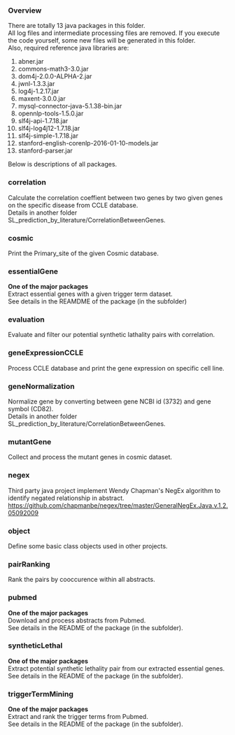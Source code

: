 ### Overview
There are totally 13 java packages in this folder.  
All log files and intermediate processing files are removed. If you execute the code yourself, some new files will be generated in this folder.  
Also, required reference java libraries are:
1. abner.jar
2. commons-math3-3.0.jar
3. dom4j-2.0.0-ALPHA-2.jar
4. jwnl-1.3.3.jar
5. log4j-1.2.17.jar
6. maxent-3.0.0.jar
7. mysql-connector-java-5.1.38-bin.jar
8. opennlp-tools-1.5.0.jar
9. slf4j-api-1.7.18.jar
10. slf4j-log4j12-1.7.18.jar
11. slf4j-simple-1.7.18.jar
12. stanford-english-corenlp-2016-01-10-models.jar
13. stanford-parser.jar
  
Below is descriptions of all packages.

### correlation
Calculate the correlation coeffient between two genes by two given genes on the specific disease from CCLE database.  
Details in another folder SL_prediction_by_literature/CorrelationBetweenGenes.
### cosmic
Print the Primary_site of the given Cosmic database.  
### essentialGene
**One of the major packages**  
Extract essential genes with a given trigger term dataset.  
See details in the REAMDME of the package (in the subfolder)
### evaluation
Evaluate and filter our potential synthetic lathality pairs with correlation.
### geneExpressionCCLE
Process CCLE database and print the gene expression on specific cell line.
### geneNormalization
Normalize gene by converting between gene NCBI id (3732) and gene symbol (CD82).  
Details in another folder SL_prediction_by_literature/CorrelationBetweenGenes.
### mutantGene
Collect and process the mutant genes in cosmic dataset.
### negex
Third party java project implement Wendy Chapman's NegEx algorithm to identify negated relationship in abstract.  
https://github.com/chapmanbe/negex/tree/master/GeneralNegEx.Java.v.1.2.05092009
### object
Define some basic class objects used in other projects.
### pairRanking
Rank the pairs by cooccurence within all abstracts.
### pubmed
**One of the major packages**  
Download and process abstracts from Pubmed.  
See details in the README of the package (in the subfolder).
### syntheticLethal
**One of the major packages**  
Extract potential synthetic lethality pair from our extracted essential genes.  
See details in the README of the package (in the subfolder).
### triggerTermMining
**One of the major packages**  
Extract and rank the trigger terms from Pubmed.  
See details in the README of the package (in the subfolder).
